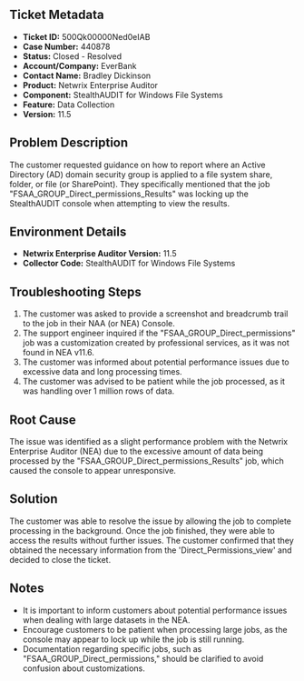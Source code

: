 ## Ticket Metadata
- **Ticket ID:** 500Qk00000Ned0eIAB
- **Case Number:** 440878
- **Status:** Closed - Resolved
- **Account/Company:** EverBank
- **Contact Name:** Bradley Dickinson
- **Product:** Netwrix Enterprise Auditor
- **Component:** StealthAUDIT for Windows File Systems
- **Feature:** Data Collection
- **Version:** 11.5

## Problem Description
The customer requested guidance on how to report where an Active Directory (AD) domain security group is applied to a file system share, folder, or file (or SharePoint). They specifically mentioned that the job "FSAA_GROUP_Direct_permissions_Results" was locking up the StealthAUDIT console when attempting to view the results.

## Environment Details
- **Netwrix Enterprise Auditor Version:** 11.5
- **Collector Code:** StealthAUDIT for Windows File Systems

## Troubleshooting Steps
1. The customer was asked to provide a screenshot and breadcrumb trail to the job in their NAA (or NEA) Console.
2. The support engineer inquired if the "FSAA_GROUP_Direct_permissions" job was a customization created by professional services, as it was not found in NEA v11.6.
3. The customer was informed about potential performance issues due to excessive data and long processing times.
4. The customer was advised to be patient while the job processed, as it was handling over 1 million rows of data.

## Root Cause
The issue was identified as a slight performance problem with the Netwrix Enterprise Auditor (NEA) due to the excessive amount of data being processed by the "FSAA_GROUP_Direct_permissions_Results" job, which caused the console to appear unresponsive.

## Solution
The customer was able to resolve the issue by allowing the job to complete processing in the background. Once the job finished, they were able to access the results without further issues. The customer confirmed that they obtained the necessary information from the 'Direct_Permissions_view' and decided to close the ticket.

## Notes
- It is important to inform customers about potential performance issues when dealing with large datasets in the NEA.
- Encourage customers to be patient when processing large jobs, as the console may appear to lock up while the job is still running.
- Documentation regarding specific jobs, such as "FSAA_GROUP_Direct_permissions," should be clarified to avoid confusion about customizations.